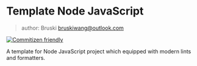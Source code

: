# Template Node JavaScript

> author: Bruski <bruskiwang@outlook.com>

[![Commitizen friendly](https://img.shields.io/badge/commitizen-friendly-brightgreen.svg)](http://commitizen.github.io/cz-cli/)

A template for Node JavaScript project which equipped with modern lints and formatters.
